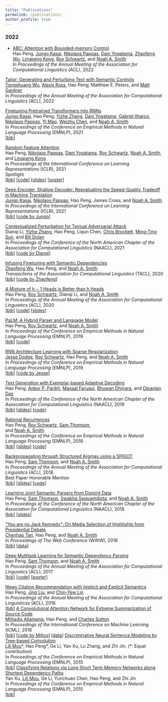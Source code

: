 ```yaml
---
title: "Publications"
permalink: /publications/
author_profile: true
---
```



### 2022	


* <a href="paper/peng2021abc.pdf">ABC: Attention with Bounded-memory Control</a></br>
Hao Peng, 
<a href="https://homes.cs.washington.edu/~jkasai/">Jungo Kasai</a>, 
<a href="https://nik0spapp.github.io">Nikolaos Pappas</a>, 
<a href="https://dyogatama.github.io">Dani Yogatama</a>,
<a href="https://zhaofengwu.github.io">Zhaofeng Wu</a>,
<a href="https://ikekonglp.github.io">Lingpeng Kong</a>,
<a href="https://schwartz-lab-huji.github.io">Roy Schwartz</a>,
and
<a href="http://homes.cs.washington.edu/~nasmith/">Noah A. Smith</a></br>
In <em>Proceedings of the Annual Meeting of the Association for Computational Linguistics (ACL)</em>, 2022
    
<a href="https://arxiv.org/abs/2107.07150">Tailor: Generating and Perturbing Text with Semantic Controls</a><br/>
<a href="https://homes.cs.washington.edu/~wtshuang/">Tongshuang Wu</a>,
<a href="https://alexisjihyeross.github.io">Alexis Ross</a>, 
Hao Peng, 
Matthew E. Peters, 
and
<a href="https://matt-gardner.github.io">Matt Gardner</a><br/>
In <em>Proceedings of the Annual Meeting of the Association for Computational Linguistics</em> (ACL), 2022<br/>


<a href="paper/kasai2021t2r.pdf">Finetuning Pretrained Transformers into RNNs</a><br/>
<a href="https://homes.cs.washington.edu/~jkasai/">Jungo Kasai</a>, 
Hao Peng, 
<a href="https://dreasysnail.github.io">Yizhe Zhang</a>, 
<a href="https://dyogatama.github.io">Dani Yogatama</a>,
<a href="http://gabrielilharco.com">Gabriel Ilharco</a>, 
<a href="https://nik0spapp.github.io">Nikolaos Pappas</a>, 
<a href="https://www.microsoft.com/en-us/research/people/maoyi/">Yi Mao</a>, 
<a href="https://www.microsoft.com/en-us/research/people/wzchen/">Weizhu Chen</a>, 
and
<a href="http://homes.cs.washington.edu/~nasmith/">Noah A. Smith</a><br/>
In <em>Proceedings of the Conference on Empirical Methods in Natural Language Processing</em> (EMNLP), 2021<br/>
[<a href="bib/kasai2021t2r.bib">bib</a>]




<a href="paper/peng2021rfa.pdf">Random Feature Attention</a><br/>
Hao Peng,
<a href="https://nik0spapp.github.io">Nikolaos Pappas</a>,
<a href="https://dyogatama.github.io">Dani Yogatama</a>,
<a href="https://schwartz-lab-huji.github.io">Roy Schwartz</a>,
<a href="http://homes.cs.washington.edu/~nasmith/">Noah A. Smith</a>,
and 
<a href="https://ikekonglp.github.io">Lingpeng Kong</a><br/>
In <em>Proceedings of the International Conference on Learning Representations</em> (ICLR), 2021<br/> 
<span class="label label-default">Spotlight</em><br>
[<a href="bib/peng2021rfa.bib">bib</a>]
[<a href="https://github.com/Noahs-ARK/RFA">code</a>]
[<a href="slides/peng2021rfa.pdf">slides</a>]
[<a href="poster/peng2021rfa.pdf">poster</a>]




<a href="https://arxiv.org/abs/2006.10369">Deep Encoder, Shallow Decoder: Reevaluating the Speed-Quality Tradeoff in Machine Translation</a><br/>
<a href="https://homes.cs.washington.edu/~jkasai/">Jungo Kasai</a>,
<a href="https://nik0spapp.github.io">Nikolaos Pappas</a>,
Hao Peng, 
James Cross,
and <a href="http://homes.cs.washington.edu/~nasmith/">Noah A. Smith</a><br/>
In <em>Proceedings of the International Conference on Learning Representations</em> (ICLR), 2021<br/> 
[<a href="bib/kasai2021deep.bib">bib</a>]
[<a href="https://github.com/jungokasai/deep-shallow">code by Jungo</a>]




<a href="https://arxiv.org/abs/2009.07502">Contextualized Perturbation for Textual Adversarial Attack</a><br/>
Dianqi Li,
<a href="https://dreasysnail.github.io">Yizhe Zhang</a>,
Hao Peng,
Liqun Chen,
<a href="https://www.microsoft.com/en-us/research/people/chrisbkt/">Chris Brockett</a>,
<a href="https://people.ece.uw.edu/sun/">Ming-Ting Sun</a>,
and <a href="https://www.microsoft.com/en-us/research/people/billdol/">Bill Dolan</a><br/>
In <em>Proceedings of the Conference of the North American Chapter of the Association for Computational Linguistics</em> (NAACL), 2021<br/> 
[<a href="bib/li2021clare.bib">bib</a>]
[<a href="https://github.com/cookielee77/CLARE">code by Dianqi</a>]



<a href="paper/wu2020infusing.pdf">Infusing Finetuning with Semantic Dependencies</a><br/>
<a href="https://zhaofengwu.github.io">Zhaofeng Wu</a>,
Hao Peng, 
and <a href="http://homes.cs.washington.edu/~nasmith/">Noah A. Smith</a><br/>
<em>Transactions of the Association for Computational Linguistics</em> (TACL), 2020<br/>
[<a href="bib/wu2021infusing.bib">bib</a>]
[<a href="https://github.com/ZhaofengWu/SIFT">code by Zhaofeng</a>]



<a href="paper/peng2020mixture.pdf">A Mixture of h − 1 Heads is Better than h Heads</a><br/>
Hao Peng,
<a href="https://schwartz-lab-huji.github.io">Roy Schwartz</a>,
Dianqi Li, 
and <a href="http://homes.cs.washington.edu/~nasmith/">Noah A. Smith</a><br/>
In <em>Proceedings of the Annual Meeting of the Association for Computational Linguistics</em> (ACL), 2020<br/> 
[<a href="bib/peng2020mixture.bib">bib</a>]
[<a href="https://github.com/Noahs-ARK/MAE">code</a>]
[<a href="slides/peng2020mae.pdf">slides</a>]




<a href="paper/peng2019palm.pdf">PaLM: A Hybrid Parser and Language Model</a><br/>
Hao Peng,
<a href="https://schwartz-lab-huji.github.io">Roy Schwartz</a>,
and <a href="http://homes.cs.washington.edu/~nasmith/">Noah A. Smith</a><br/>
In <em>Proceedings of the Conference on Empirical Methods in Natural Language Processing</em> (EMNLP), 2019<br/> 
[<a href="bib/peng2019palm.bib">bib</a>]
[<a href="https://github.com/Noahs-ARK/PaLM">code</a>]



<a href="paper/dodge2019rnn.pdf">RNN Architecture Learning with Sparse Regularization</a><br/>
<a href="http://www.cs.cmu.edu/~jessed/">Jesse Dodge</a>,
<a href="https://schwartz-lab-huji.github.io">Roy Schwartz</a>,
Hao Peng,
and <a href="http://homes.cs.washington.edu/~nasmith/">Noah A. Smith</a><br/>
In <em>Proceedings of the Conference on Empirical Methods in Natural Language Processing</em> (EMNLP), 2019<br/> 
[<a href="bib/dodge2019rnn.bib">bib</a>]
[<a href="https://github.com/dodgejesse/sparsifying_regularizers_for_RRNNs">code by Jesse</a>]



<a href="paper/peng2019text.pdf">Text Generation with Exemplar-based Adaptive Decoding</a><br/>
Hao Peng, <a href="https://www.cs.cmu.edu/~apparikh/">Ankur P. Parikh</a>, <a href="https://www.manaalfaruqui.com">Manaal Faruqui</a>, 
<a href="http://www.cs.cmu.edu/~bdhingra/">Bhuwan Dhingra</a>,
and <a href="http://www.dipanjandas.com">Dipanjan Das</a>
<br/>
In <em>Proceedings of the Conference of the North American Chapter of the Association for Computational Linguistics</em> (NAACL), 2019<br/>
[<a href="bib/peng2019text.bib">bib</a>]
[<a href="slides/peng2019text.pdf">slides</a>]
[<a href="https://github.com/google-research/language/tree/master/language/labs/exemplar_decoding">code</a>]




<a href="paper/peng2018rational.pdf">Rational Recurrences</a><br/>
Hao Peng,
<a href="https://schwartz-lab-huji.github.io">Roy Schwartz</a>,
<a href="http://samthomson.com">Sam Thomson</a>,  
and <a href="http://homes.cs.washington.edu/~nasmith/">Noah A. Smith</a><br/>
In <em>Proceedings of the Conference on Empirical Methods in Natural Language Processing</em> (EMNLP), 2018<br/> 
[<a href="bib/peng2018rational.bib">bib</a>]
[<a href="slides/peng2018rational.pdf">slides</a>]
[<a href="https://github.com/Noahs-ARK/rational-recurrences">code</a>]



<a href="paper/peng2018backprop.pdf">Backpropagating through Structured Argmax using a SPIGOT</a><br/>
Hao Peng, <a href="http://samthomson.com">Sam Thomson</a>,  and <a href="http://homes.cs.washington.edu/~nasmith/">Noah A. Smith</a><br/>
In <em>Proceedings of the Annual Meeting of the Association for Computational Linguistics</em> (ACL), 2018<br/> 
<span class="label label-default">Best Paper Honorable Mention</em><br>
[<a href="bib/peng2018backprop.bib">bib</a>]
[<a href="slides/peng2018backprop.pdf">slides</a>]
[<a href="https://github.com/Noahs-ARK/SPIGOT">code</a>]



<a href="paper/peng2018learning.pdf">Learning Joint Semantic Parsers from Disjoint Data</a><br/>
Hao Peng, <a href="http://samthomson.com">Sam Thomson</a>, <a href="http://www.cs.cmu.edu/~sswayamd/">Swabha Swayamdipta</a>, and <a href="http://homes.cs.washington.edu/~nasmith/">Noah A. Smith</a><br/>
In <em>Proceedings of the Conference of the North American Chapter of the Association for Computational Linguistics</em> (NAACL), 2018<br/>
[<a href="bib/peng2018learning.bib">bib</a>]
[<a href="slides/peng2018learning.pdf">slides</a>]



<a href="paper/tan2018you.pdf">"You are no Jack Kennedy": On Media Selection of Highlights from Presidential Debate</a><br/>
<a href="https://chenhaot.com">Chenhao Tan</a>, Hao Peng, and <a href="http://homes.cs.washington.edu/~nasmith/">Noah A. Smith</a><br/>
In <em>Proceedings of The Web Conference</em> (WWW), 2018<br/>
[<a href="bib/tan2018you.bib">bib</a>]
[<a href="https://chenhaot.com/papers/debate-quotes.html">data</a>]



<a href="paper/peng2017deep.pdf">Deep Multitask Learning for Semantic Dependency Parsing</a><br/>
Hao Peng, <a href="http://samthomson.com">Sam Thomson</a>, and <a href="http://homes.cs.washington.edu/~nasmith/">Noah A. Smith</a><br/>
In <em>Proceedings of the Annual Meeting of the Association for Computational Linguistics</em> (ACL), 2017<br/>
[<a href="bib/peng2017deep.bib">bib</a>]
[<a href="https://github.com/Noahs-ARK/NeurboParser?files=1">code</a>]
[<a href="poster/peng2017deep.pdf">poster</a>]



<a href="paper/peng2016news.pdf">
News Citation Recommendation with Implicit and Explicit Semantics</a><br/>
Hao Peng, <a href="http://ir.hit.edu.cn/~jliu/">Jing Liu</a>, and <a href="https://www.microsoft.com/en-us/research/people/cyl/">Chin-Yew Lin</a><br/>
In <em>Proceedings of the Annual Meeting of the Association for Computational Linguisticss</em> (ACL), 2016<br/>
[<a href="bib/peng2016news.bib">bib</a>]



<a href="paper/allamanis16convolutional.pdf">
A Convolutional Attention Network for Extreme Summarization of Source Code</a><br/>
<a href="https://miltos.allamanis.com">Miltiadis Allamanis</a>, Hao Peng, and <a href="http://homepages.inf.ed.ac.uk/csutton/">Charles Sutton</a><br/>
In <em>Proceedings of the International Conference on Machine Learning</em> (ICML), 2016<br/>
[<a href="bib/allamanis2016convolutional.bib">bib</a>]
[<a href="https://github.com/mast-group/convolutional-attention">code by Miltos</a>]
[<a href="https://miltos.allamanis.com/publications/2016convolutional/">data</a>]



<a href="paper/mou2015discriminative.pdf">
Discriminative Neural Sentence Modeling by Tree-based Convolution</a><br/>
<a href="https://lili-mou.github.io">Lili Mou</a>*, Hao Peng*, Ge Li, Yan Xu, Lu Zhang, and Zhi Jin. (*: Equal contribution)<br/>
In <em>Proceedings of the Conference on Empirical Methods in Natural Language Processing</em> (EMNLP), 2015<br/>
[<a href="bib/mou2015discriminative.bib">bib</a>]



<a href="paper/xu2015classifying.pdf">
Classifying Relations via Long Short Term Memory Networks along Shortest Dependency Paths</a><br/>
Yan Xu, <a href="https://lili-mou.github.io">Lili Mou</a>, Ge Li, Yunchuan Chen, Hao Peng, and Zhi Jin<br/>
In <em>Proceedings of the Conference on Empirical Methods in Natural Language Processing</em> (EMNLP), 2015<br/>
[<a href="bib/xu2015classifying.bib">bib</a>]